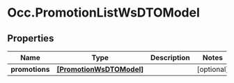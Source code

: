 # Occ.PromotionListWsDTOModel

## Properties
Name | Type | Description | Notes
------------ | ------------- | ------------- | -------------
**promotions** | [**[PromotionWsDTOModel]**](PromotionWsDTOModel.md) |  | [optional] 



